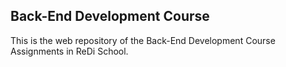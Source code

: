 ## Back-End Development Course

This is the web repository of the Back-End Development Course Assignments in ReDi School.
